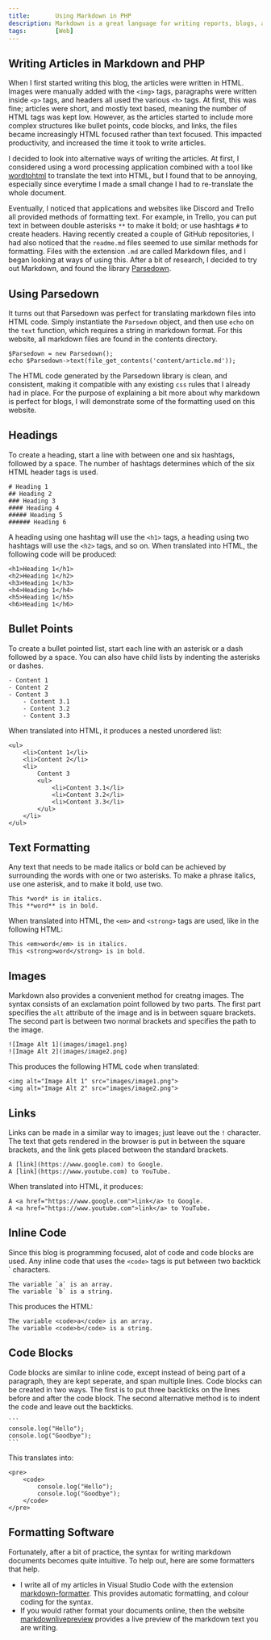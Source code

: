 ```yaml
---
title:       Using Markdown in PHP
description: Markdown is a great language for writing reports, blogs, and more without all the boilerplate code and syntax of HTML. In this tutorial, learn how to write in Markdown, and how to translate it into PHP using the Parsedown library.
tags:        [Web]
---
```


## Writing Articles in Markdown and PHP

When I first started writing this blog, the articles were written in HTML. Images were manually added with the `<img>` tags, paragraphs were written inside `<p>` tags, and headers all used the various `<h>` tags. At first, this was fine; articles were short, and mostly text based, meaning the number of HTML tags was kept low. However, as the articles started to include more complex structures like bullet points, code blocks, and links, the files became increasingly HTML focused rather than text focused. This impacted productivity, and increased the time it took to write articles.

I decided to look into alternative ways of writing the articles. At first, I considered using a word processing application combined with a tool like [wordtohtml](https://wordhtml.com/) to translate the text into HTML, but I found that to be annoying, especially since everytime I made a small change I had to re-translate the whole document.

Eventually, I noticed that applications and websites like Discord and Trello all provided methods of formatting text. For example, in Trello, you can put text in between double asterisks `**` to make it bold; or use hashtags `#` to create headers. Having recently created a couple of GitHub repositories, I had also noticed that the `readme.md` files seemed to use similar methods for formatting. Files with the extension `.md` are called Markdown files, and I began looking at ways of using this. After a bit of research, I decided to try out Markdown, and found the library [Parsedown](https://github.com/erusev/parsedown).

## Using Parsedown

It turns out that Parsedown was perfect for translating markdown files into HTML code. Simply instantiate the `Parsedown` object, and then use `echo` on the `text` function, which requires a string in markdown format. For this website, all markdown files are found in the contents directory.

    $Parsedown = new Parsedown();
    echo $Parsedown->text(file_get_contents('content/article.md'));

The HTML code generated by the Parsedown library is clean, and consistent, making it compatible with any existing `css` rules that I already had in place. For the purpose of explaining a bit more about why markdown is perfect for blogs, I will demonstrate some of the formatting used on this website.

## Headings

To create a heading, start a line with between one and six hashtags, followed by a space. The number of hashtags determines which of the six HTML header tags is used.

    # Heading 1
    ## Heading 2
    ### Heading 3
    #### Heading 4
    ##### Heading 5
    ###### Heading 6

A heading using one hashtag will use the `<h1>` tags, a heading using two hashtags will use the `<h2>` tags, and so on. When translated into HTML, the following code will be produced:

    <h1>Heading 1</h1>
    <h2>Heading 1</h2>
    <h3>Heading 1</h3>
    <h4>Heading 1</h4>
    <h5>Heading 1</h5>
    <h6>Heading 1</h6>

## Bullet Points

To create a bullet pointed list, start each line with an asterisk or a dash followed by a space. You can also have child lists by indenting the asterisks or dashes.

    - Content 1
    - Content 2
    - Content 3
        - Content 3.1
        - Content 3.2
        - Content 3.3

When translated into HTML, it produces a nested unordered list:

    <ul>
        <li>Content 1</li>
        <li>Content 2</li>
        <li>
            Content 3
            <ul>
                <li>Content 3.1</li>
                <li>Content 3.2</li>
                <li>Content 3.3</li>
            </ul>
        </li>
    </ul>

## Text Formatting

Any text that needs to be made italics or bold can be achieved by surrounding the words with one or two asterisks. To make a phrase italics, use one asterisk, and to make it bold, use two.

    This *word* is in italics.
    This **word** is in bold.

When translated into HTML, the `<em>` and `<strong>` tags are used, like in the following HTML:

    This <em>word</em> is in italics.
    This <strong>word</strong> is in bold.

## Images

Markdown also provides a convenient method for creatng images. The syntax consists of an exclamation point followed by two parts. The first part specifies the `alt` attribute of the image and is in between square brackets. The second part is between two normal brackets and specifies the path to the image.

    ![Image Alt 1](images/image1.png)
    ![Image Alt 2](images/image2.png)

This produces the following HTML code when translated:

    <img alt="Image Alt 1" src="images/image1.png">
    <img alt="Image Alt 2" src="images/image2.png">

## Links

Links can be made in a similar way to images; just leave out the `!` character. The text that gets rendered in the browser is put in between the square brackets, and the link gets placed between the standard brackets.

    A [link](https://www.google.com) to Google.
    A [link](https://www.youtube.com) to YouTube.

When translated into HTML, it produces:

    A <a href="https://www.google.com">link</a> to Google.
    A <a href="https://www.youtube.com">link</a> to YouTube.

## Inline Code

Since this blog is programming focused, alot of code and code blocks are used. Any inline code that uses the `<code>` tags is put between two backtick ` characters.

    The variable `a` is an array.
    The variable `b` is a string.

This produces the HTML:

    The variable <code>a</code> is an array.
    The variable <code>b</code> is a string.

## Code Blocks

Code blocks are similar to inline code, except instead of being part of a paragraph, they are kept seperate, and span multiple lines. Code blocks can be created in two ways. The first is to put three backticks on the lines before and after the code block. The second alternative method is to indent the code and leave out the backticks.

    ```
    console.log("Hello");
    console.log("Goodbye");
    ```

This translates into:

    <pre>
        <code>
            console.log("Hello");
            console.log("Goodbye");
        </code>
    </pre>

## Formatting Software

Fortunately, after a bit of practice, the syntax for writing markdown documents becomes quite intuitive. To help out, here are some formatters that help.

* I write all of my articles in Visual Studio Code with the extension [markdown-formatter](https://marketplace.visualstudio.com/items?itemName=mervin.markdown-formatter). This provides automatic formatting, and colour coding for the syntax.
* If you would rather format your documents online, then the website [markdownlivepreview](https://markdownlivepreview.com/) provides a live preview of the markdown text you are writing.
